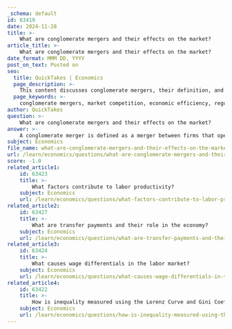 ```yaml
---
_schema: default
id: 63419
date: 2024-11-28
title: >-
    What are conglomerate mergers and their effects on the market?
article_title: >-
    What are conglomerate mergers and their effects on the market?
date_format: MMM DD, YYYY
post_on_text: Posted on
seo:
  title: QuickTakes | Economics
  page_description: >-
    This content discusses conglomerate mergers, their definition, and potential effects on market competition, economic efficiency, regulatory scrutiny, market power, and implications for consumers.
  page_keywords: >-
    conglomerate mergers, market competition, economic efficiency, regulatory scrutiny, market power, consumer impact, anti-competitive practices, price discrimination, long-term implications, business activities
author: QuickTakes
question: >-
    What are conglomerate mergers and their effects on the market?
answer: >-
    A conglomerate merger is defined as a merger between firms that operate in completely unrelated business activities. These types of mergers can have various effects on the market, which are often a subject of debate among economists and policymakers.\n\n### Effects of Conglomerate Mergers\n\n1. **Market Competition**: While conglomerate mergers do not directly reduce competition in the same product market, they can still have significant implications for market dynamics. Critics argue that such mergers can lead to increased market power for the combined entity, potentially allowing it to engage in anti-competitive practices such as tying and bundling strategies. These practices can foreclose competition by making it difficult for other firms to compete effectively.\n\n2. **Economic Efficiency**: There are differing views on the efficiency of conglomerate mergers. Some argue that these mergers can lead to inefficiencies by creating firms that are too large and diversified, which may dilute management focus and operational effectiveness. Conversely, proponents suggest that conglomerate mergers can enhance efficiency by allowing firms to leverage synergies across different business units.\n\n3. **Regulatory Scrutiny**: Due to the potential for conglomerate effects to impact competition, these mergers often attract scrutiny from regulatory agencies. The assessment of such mergers involves evaluating whether they could lead to anti-competitive behavior, even if the merging firms do not operate in the same market.\n\n4. **Market Power and Consumer Impact**: Conglomerate mergers can potentially increase the market power of the merged firm, which may lead to higher prices for consumers or reduced choices in the market. This is particularly concerning if the merged entity can engage in price discrimination or soften competition among firms.\n\n5. **Long-term Implications**: The long-term ramifications of conglomerate mergers can be complex. While they may not have an immediate impact on market structure, the ability of the merged firm to influence market conditions over time can lead to significant changes in competitive dynamics.\n\nIn summary, conglomerate mergers can have multifaceted effects on the market, influencing competition, efficiency, and consumer welfare. The regulatory environment plays a crucial role in determining the permissibility and oversight of such mergers, as authorities seek to balance the potential benefits against the risks of reduced competition.
subject: Economics
file_name: what-are-conglomerate-mergers-and-their-effects-on-the-market.md
url: /learn/economics/questions/what-are-conglomerate-mergers-and-their-effects-on-the-market
score: -1.0
related_article1:
    id: 63423
    title: >-
        What factors contribute to labor productivity?
    subject: Economics
    url: /learn/economics/questions/what-factors-contribute-to-labor-productivity
related_article2:
    id: 63427
    title: >-
        What are transfer payments and their role in the economy?
    subject: Economics
    url: /learn/economics/questions/what-are-transfer-payments-and-their-role-in-the-economy
related_article3:
    id: 63424
    title: >-
        What causes wage differentials in the labor market?
    subject: Economics
    url: /learn/economics/questions/what-causes-wage-differentials-in-the-labor-market
related_article4:
    id: 63422
    title: >-
        How is inequality measured using the Lorenz Curve and Gini Coefficient?
    subject: Economics
    url: /learn/economics/questions/how-is-inequality-measured-using-the-lorenz-curve-and-gini-coefficient
---
```


&nbsp;